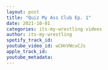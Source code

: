 ```yaml
---
layout: post
title: "Quiz My Ass Club Ep. 1"
date: 2021-10-01
categories: its-my-wrestling videos
author: its-my-wrestling
spotify_track_id: 
youtube_video_id: wCHnVWcuCJs
apple_track_id: 
youtube_metadata: 
---
```

